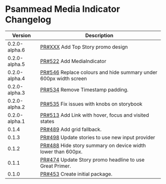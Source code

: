 # Psammead Media Indicator Changelog

<!-- prettier-ignore -->
| Version | Description |
| ------- | ----------- |
| 0.2.0-alpha.6 | [PR#XXX](https://github.com/bbc/psammead/pull/XXX) Add Top Story promo design |
| 0.2.0-alpha.5 | [PR#522](https://github.com/bbc/psammead/pull/522) Add MediaIndicator |
| 0.2.0-alpha.4 | [PR#546](https://github.com/bbc/psammead/pull/546) Replace colours and hide summary under 600px width screen |
| 0.2.0-alpha.3 | [PR#534](https://github.com/BBC-News/psammead/pull/534) Remove Timestamp padding. |
| 0.2.0-alpha.2 | [PR#535](https://github.com/bbc/psammead/pull/535) Fix issues with knobs on storybook |
| 0.2.0-alpha.1 | [PR#513](https://github.com/bbc/psammead/pull/513) Add Link with hover, focus and visited states |
| 0.1.4   | [PR#489](https://github.com/BBC-News/psammead/pull/489) Add grid fallback. |
| 0.1.3   | [PR#498](https://github.com/bbc/psammead/pull/498) Update stories to use new input provider |
| 0.1.2   | [PR#488](https://github.com/BBC-News/psammead/pull/488) Hide story summary on device width lower than 600px. |
| 0.1.1   | [PR#474](https://github.com/BBC-News/psammead/pull/474) Update Story promo headline to use Great Primer. |
| 0.1.0   | [PR#453](https://github.com/BBC-News/psammead/pull/453) Create initial package. |
